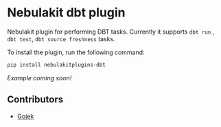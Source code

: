 # Nebulakit dbt plugin

Nebulakit plugin for performing DBT tasks. Currently it supports  `dbt run` , `dbt test`, `dbt source freshness` tasks.

To install the plugin, run the following command:

```bash
pip install nebulakitplugins-dbt
```

_Example coming soon!_

## Contributors

- [Gojek](https://www.gojek.io/)
